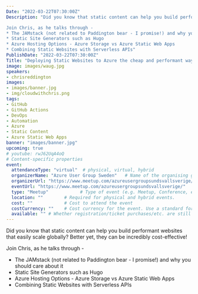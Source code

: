 ```yaml
---
Date: "2022-03-22T07:30:00Z"
Description: "Did you know that static content can help you build performant websites that easily scale globally? Better yet, they can be incredibly cost-effective!

Join Chris, as he talks through -
* The JAMstack (not related to Paddington bear - I promise!) and why you should care about it
* Static Site Generators such as Hugo
* Azure Hosting Options - Azure Storage vs Azure Static Web Apps
* Combining Static Websites with Serverless APIs"
PublishDate: "2022-03-22T07:30:00Z"
Title: "Deploying Static Websites to Azure the cheap and performant way"
image: images/waug.jpg
speakers:
- chrisreddington
images:
- images/banner.jpg
- img/cloudwithchris.png
tags:
- GitHub
- GitHub Actions
- DevOps
- Automation
- Azure
- Static Content
- Azure Static Web Apps
banner: "images/banner.jpg"
upcoming: true
# youtube: rwJ62UqA4oQ
# Content-specific properties
event:
  attendanceType: "virtual"  # physical, virtual, hybrid
  organizerName: "Azure User Group Sweden"   # Name of the organising group / event (e.g. Name of the conference)
  organizerUrl: "https://www.meetup.com/azureusergroupsundsvallsverige/"    # URL of the organising group
  eventUrl: "https://www.meetup.com/azureusergroupsundsvallsverige/"        # URL of the specific event, if applicable (e.g. a meetup talk, rather than the meehttps://www.meetup.com/
  type: "Meetup"            # Type of event (e.g. Meetup, Conference, etc.)
  location: ""        # Required for physical and hybrid events.
  cost: ""            # Cost to attend the event
  costCurrency: ""    # Cost currency for the event. Use a standard format - http://en.wikipedia.org/wiki/ISO_4217
  available: "" # Whether registration/ticket purchases/etc. are still available (true/false). Defaults to false when event is in past.
---
```

Did you know that static content can help you build performant websites that easily scale globally? Better yet, they can be incredibly cost-effective!

Join Chris, as he talks through -
* The JAMstack (not related to Paddington bear - I promise!) and why you should care about it
* Static Site Generators such as Hugo
* Azure Hosting Options - Azure Storage vs Azure Static Web Apps
* Combining Static Websites with Serverless APIs
